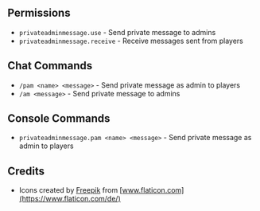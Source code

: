 ## Permissions

* `privateadminmessage.use` - Send private message to admins
* `privateadminmessage.receive` - Receive messages sent from players

## Chat Commands  

* `/pam <name> <message>` - Send private message as admin to players
* `/am <message>` - Send private message to admins

## Console Commands  

* `privateadminmessage.pam <name> <message>` - Send private message as admin to players

## Credits

* Icons created by [Freepik](https://www.freepik.com) from [www.flaticon.com](https://www.flaticon.com/de/)